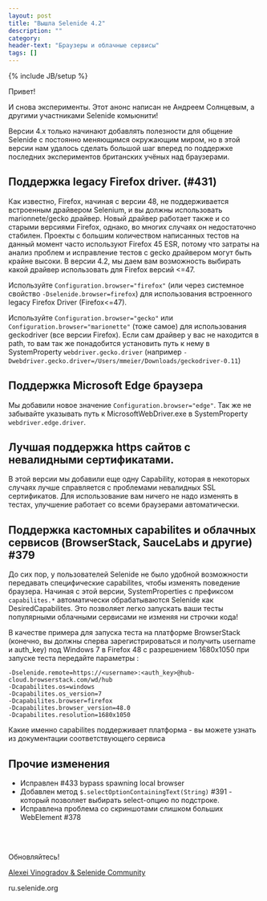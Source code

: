 ```yaml
---
layout: post
title: "Вышла Selenide 4.2"
description: ""
category:
header-text: "Браузеры и облачные сервисы"
tags: []
---
```


{% include JB/setup %}

Привет!

И снова эксперименты. Этот анонс написан не Андреем Солнцевым, а другими участниками Selenide комьюнити!

Версии 4.х только начинают добавлять полезности для общение Selenide с постоянно меняющимся окружающим миром,
но в этой версии нам удалось сделать большой шаг вперед по поддержке последних экспериментов британских учёных над браузерами.

## Поддержка legacy Firefox driver. (#431)

Как известно, Firefox, начиная с версии 48, не поддерживается встроенным драйвером Selenium, и вы должны
использовать marionnete/gecko драйвер. Новый драйвер работает также и со старыми версиями Firefox, однако,
во многих случаях он недостаточно стабилен. Проекты с большим количеством написанных тестов на данный момент
часто используют Firefox 45 ESR, потому что затраты на анализ проблем и исправление тестов с gecko драйвером
могут быть крайне высоки. В версии 4.2, мы даем вам возможность выбирать какой драйвер использовать для Firefox версий <=47. 

Используйте `Configuration.browser="firefox"` (или через системное свойство `-Dselenide.browser=firefox`) 
для использования встроенного legacy Firefox Driver (Firefox<=47).

Используйте `Configuration.browser="gecko"` или `Configuration.browser="marionette"` (тоже самое) 
для использования geckodriver (все версии Firefox). Если сам драйвер у вас не находится в path, то вам так же
понадобится установить путь к нему в SystemProperty `webdriver.gecko.driver` 
(например `-Dwebdriver.gecko.driver=/Users/mmeier/Downloads/geckodriver-0.11`)

## Поддержка Microsoft Edge браузера

Мы добавили новое значение `Configuration.browser="edge"`. Так же не забывайте указывать путь к MicrosoftWebDriver.exe
в SystemProperty `webdriver.edge.driver`.

## Лучшая поддержка https сайтов с невалидными сертификатами. 

В этой версии мы добавили еще одну Capability, которая в некоторых случаях лучше справляется с проблемами невалидных SSL сертификатов.
Для использование вам ничего не надо изменять в тестах, улучшение работает со всеми браузерами автоматически.

## Поддержка кастомных capabilites и облачных сервисов (BrowserStack, SauceLabs и другие) #379

До сих пор, у пользователей Selenide не было удобной возможности передавать специфические capabilites, 
чтобы изменять поведение браузера. Начиная с этой версии, SystemProperties с префиксом `capabilites.*` 
автоматически обрабатываются Selenide как DesiredCapabilites.
Это позволяет легко запускать ваши тесты популярными облачными сервисами не изменяя ни строчки кода!

В качестве примера для запуска теста на платформе BrowserStack (конечно, вы должны сперва зарегистрироваться
и получить username и auth_key) под Windows 7 в Firefox 48 c разрешением 1680х1050 при запуске теста передайте параметры :
```
-Dselenide.remote=https://<username>:<auth_key>@hub-cloud.browserstack.com/wd/hub
-Dcapabilites.os=windows
-Dcapabilites.os_version=7
-Dcapabilites.browser=firefox
-Dcapabilites.browser_version=48.0
-Dcapabilites.resolution=1680x1050
```
Какие именно capabilites поддерживает платформа - вы можете узнать из документации соответствующего сервиса

## Прочие изменения

* Исправлен #433 bypass spawning local browser
* Добавлен метод `$.selectOptionContainingText(String)` #391 - который позволяет выбирать select-опцию по подстроке.
* Исправлена проблема со скриншотами слишком больших WebElement #378 



<br/>
<br/>

Обновляйтесь!

[Alexei Vinogradov & Selenide Community](https://github.com/codeborne/selenide)

ru.selenide.org
